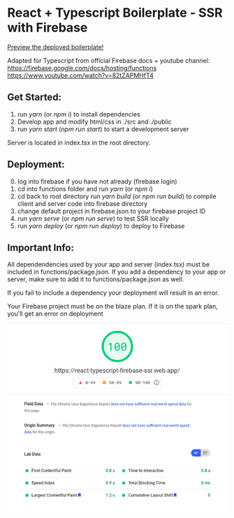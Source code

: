 # React + Typescript Boilerplate - SSR with Firebase # 

[Preview the deployed boilerplate!](https://react-typescript-firebase-ssr.web.app/)

Adapted for Typescript from official Firebase docs + youtube channel:
https://firebase.google.com/docs/hosting/functions
https://www.youtube.com/watch?v=82tZAPMHfT4

## Get Started: ##
1. run *yarn* (or *npm i*) to install dependencies
2. Develop app and modify html/css in ./src and ./public
3. run *yarn start* (*npm run start*) to start a development server

Server is located in index.tsx in the root directory.

## Deployment: ##
0. log into firebase if you have not already (firebase login)
1. cd into functions folder and run *yarn* (or *npm i*)
2. cd back to root directory run *yarn build* (or *npm run build*) to compile client and server code into firebase directory
3. change default project in firebase.json to your firebase project ID
4. run *yarn serve* (or *npm run serve*) to test SSR locally
5. run *yarn deploy* (or *npm run deploy*) to deploy to Firebase

## Important Info: ##
All dependendencies used by your app and server (index.tsx) must be included in functions/package.json.
If you add a dependency to your app or server, make sure to add it to functions/package.json as well.

If you fail to include a dependency your deployment will result in an error.

Your Firebase project must be on the blaze plan. If it is on the spark plan, you'll get an error on deployment

![PageSpeed Insights](https://github.com/millscan/react-typescript-ssr-firebase/blob/main/docs/pagespeed.png?raw=true)
